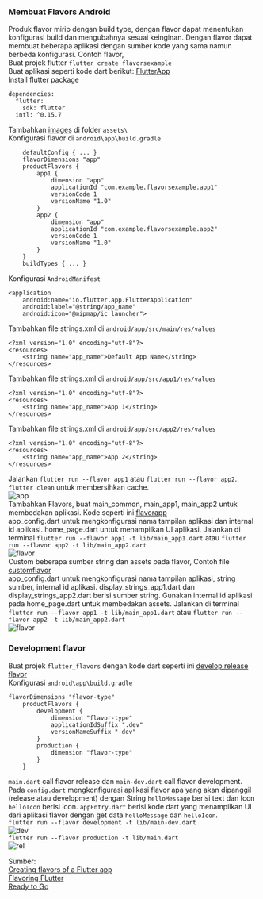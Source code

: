 ### Membuat Flavors Android
Produk flavor mirip dengan build type, dengan flavor dapat menentukan konfigurasi build dan mengubahnya sesuai keinginan. 
Dengan flavor dapat membuat beberapa aplikasi dengan sumber kode yang sama namun berbeda konfigurasi. Contoh flavor,\
Buat projek flutter `flutter create flavorsexample`\
Buat aplikasi seperti kode dart berikut: [FlutterApp](https://github.com/Fourthten/praxis-academy/tree/master/novice/04-04/latihan/libfluterflavor)\
Install flutter package
```
dependencies:
  flutter:
    sdk: flutter
  intl: ^0.15.7
```
Tambahkan [images](https://github.com/Fourthten/praxis-academy/tree/master/novice/04-04/latihan/imageflavor) di folder `assets\`\
Konfigurasi flavor di `android\app\build.gradle`
```
    defaultConfig { ... }
    flavorDimensions "app"
    productFlavors {
        app1 {
            dimension "app"
            applicationId "com.example.flavorsexample.app1"
            versionCode 1
            versionName "1.0"
        }
        app2 {
            dimension "app"
            applicationId "com.example.flavorsexample.app2"
            versionCode 1
            versionName "1.0"
        }
    }
    buildTypes { ... }
```
Konfigurasi `AndroidManifest`
```
<application
    android:name="io.flutter.app.FlutterApplication"
    android:label="@string/app_name"
    android:icon="@mipmap/ic_launcher">
```
Tambahkan file strings.xml di `android/app/src/main/res/values`
```
<?xml version="1.0" encoding="utf-8"?>
<resources>
    <string name="app_name">Default App Name</string>
</resources>
```
Tambahkan file strings.xml di `android/app/src/app1/res/values`
```
<?xml version="1.0" encoding="utf-8"?>
<resources>
    <string name="app_name">App 1</string>
</resources>
```
Tambahkan file strings.xml di `android/app/src/app2/res/values`
```
<?xml version="1.0" encoding="utf-8"?>
<resources>
    <string name="app_name">App 2</string>
</resources>
```
Jalankan `flutter run --flavor app1` atau `flutter run --flavor app2`. `flutter clean` untuk membersihkan cache.\
![app](https://github.com/Fourthten/praxis-academy/blob/master/novice/04-04/latihan/images/app1.PNG)\
Tambahkan Flavors, buat main_common, main_app1, main_app2 untuk membedakan aplikasi. Kode seperti ini [flavorapp](https://github.com/Fourthten/praxis-academy/tree/master/novice/04-04/latihan/libflavor)\
app_config.dart untuk mengkonfigurasi nama tampilan aplikasi dan internal id aplikasi. 
home_page.dart untuk menampilkan UI aplikasi. 
Jalankan di terminal `flutter run --flavor app1 -t lib/main_app1.dart` atau 
`flutter run --flavor app2 -t lib/main_app2.dart`\
![flavor](https://github.com/Fourthten/praxis-academy/blob/master/novice/04-04/latihan/images/flavorapp2.PNG)\
Custom beberapa sumber string dan assets pada flavor, Contoh file [customflavor](https://github.com/Fourthten/praxis-academy/tree/master/novice/04-04/latihan/libcustom)\
app_config.dart untuk mengkonfigurasi nama tampilan aplikasi, string sumber, internal id aplikasi. 
display_strings_app1.dart dan display_strings_app2.dart berisi sumber string. 
Gunakan internal id aplikasi pada home_page.dart untuk membedakan assets. 
Jalankan di terminal `flutter run --flavor app1 -t lib/main_app1.dart` atau 
`flutter run --flavor app2 -t lib/main_app2.dart`\
![flavor](https://github.com/Fourthten/praxis-academy/blob/master/novice/04-04/latihan/images/flavorapp.png)
### Development flavor
Buat projek `flutter_flavors` dengan kode dart seperti ini [develop release flavor](https://github.com/Fourthten/praxis-academy/tree/master/novice/04-04/latihan/libdevelop)\
Konfigurasi `android\app\build.gradle`
```
flavorDimensions "flavor-type"
    productFlavors {
        development {
            dimension "flavor-type"
            applicationIdSuffix ".dev"
            versionNameSuffix "-dev"
        }
        production {
            dimension "flavor-type"
        }
    }
```
`main.dart` call flavor release dan `main-dev.dart` call flavor development. 
Pada `config.dart` mengkonfigurasi aplikasi flavor apa yang akan dipanggil (release atau development) 
dengan String `helloMessage` berisi text dan Icon `helloIcon` berisi icon. 
`appEntry.dart` berisi kode dart yang menampilkan UI dari aplikasi flavor dengan get data `helloMessage` dan `helloIcon`.\
`flutter run --flavor development -t lib/main-dev.dart`\
![dev](https://github.com/Fourthten/praxis-academy/blob/master/novice/04-04/latihan/images/development.PNG)\
`flutter run --flavor production -t lib/main.dart`\
![rel](https://github.com/Fourthten/praxis-academy/blob/master/novice/04-04/latihan/images/release.PNG)

Sumber:\
[Creating flavors of a Flutter app](https://cogitas.net/creating-flavors-of-a-flutter-app/)\
[Flavoring FLutter](https://medium.com/@salvatoregiordanoo/flavoring-flutter-392aaa875f36)\
[Ready to Go](https://medium.com/flutter-community/flutter-ready-to-go-e59873f9d7de)